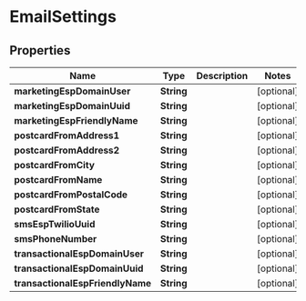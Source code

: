 

# EmailSettings


## Properties

| Name | Type | Description | Notes |
|------------ | ------------- | ------------- | -------------|
|**marketingEspDomainUser** | **String** |  |  [optional] |
|**marketingEspDomainUuid** | **String** |  |  [optional] |
|**marketingEspFriendlyName** | **String** |  |  [optional] |
|**postcardFromAddress1** | **String** |  |  [optional] |
|**postcardFromAddress2** | **String** |  |  [optional] |
|**postcardFromCity** | **String** |  |  [optional] |
|**postcardFromName** | **String** |  |  [optional] |
|**postcardFromPostalCode** | **String** |  |  [optional] |
|**postcardFromState** | **String** |  |  [optional] |
|**smsEspTwilioUuid** | **String** |  |  [optional] |
|**smsPhoneNumber** | **String** |  |  [optional] |
|**transactionalEspDomainUser** | **String** |  |  [optional] |
|**transactionalEspDomainUuid** | **String** |  |  [optional] |
|**transactionalEspFriendlyName** | **String** |  |  [optional] |



